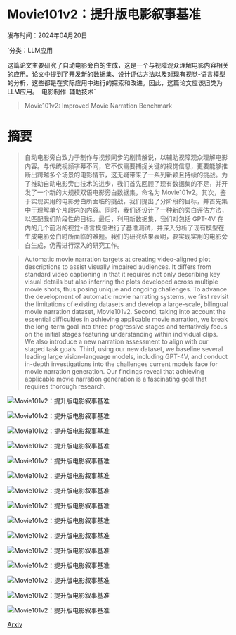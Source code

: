 # Movie101v2：提升版电影叙事基准

发布时间：2024年04月20日

`分类：LLM应用

这篇论文主要研究了自动电影旁白的生成，这是一个与视障观众理解电影内容相关的应用。论文中提到了开发新的数据集、设计评估方法以及对现有视觉-语言模型的分析，这些都是在实际应用中进行的探索和改进。因此，这篇论文应该归类为LLM应用。` `电影制作` `辅助技术`

> Movie101v2: Improved Movie Narration Benchmark

# 摘要

> 自动电影旁白致力于制作与视频同步的剧情解说，以辅助视障观众理解电影内容。与传统视频字幕不同，它不仅需要捕捉关键的视觉信息，更要能够推断出跨越多个场景的电影情节，这无疑带来了一系列新颖且持续的挑战。为了推动自动电影旁白技术的进步，我们首先回顾了现有数据集的不足，并开发了一个新的大规模双语电影旁白数据集，命名为 Movie101v2。其次，鉴于实现实用的电影旁白所面临的挑战，我们提出了分阶段的目标，并首先集中于理解单个片段内的内容。同时，我们还设计了一种新的旁白评估方法，以匹配我们阶段性的目标。最后，利用新数据集，我们对包括 GPT-4V 在内的几个前沿的视觉-语言模型进行了基准测试，并深入分析了现有模型在生成电影旁白时所面临的难题。我们的研究结果表明，要实现实用的电影旁白生成，仍需进行深入的研究工作。

> Automatic movie narration targets at creating video-aligned plot descriptions to assist visually impaired audiences. It differs from standard video captioning in that it requires not only describing key visual details but also inferring the plots developed across multiple movie shots, thus posing unique and ongoing challenges. To advance the development of automatic movie narrating systems, we first revisit the limitations of existing datasets and develop a large-scale, bilingual movie narration dataset, Movie101v2. Second, taking into account the essential difficulties in achieving applicable movie narration, we break the long-term goal into three progressive stages and tentatively focus on the initial stages featuring understanding within individual clips. We also introduce a new narration assessment to align with our staged task goals. Third, using our new dataset, we baseline several leading large vision-language models, including GPT-4V, and conduct in-depth investigations into the challenges current models face for movie narration generation. Our findings reveal that achieving applicable movie narration generation is a fascinating goal that requires thorough research.

![Movie101v2：提升版电影叙事基准](../../../paper_images/2404.13370/x1.png)

![Movie101v2：提升版电影叙事基准](../../../paper_images/2404.13370/x2.png)

![Movie101v2：提升版电影叙事基准](../../../paper_images/2404.13370/x3.png)

![Movie101v2：提升版电影叙事基准](../../../paper_images/2404.13370/x4.png)

![Movie101v2：提升版电影叙事基准](../../../paper_images/2404.13370/x5.png)

![Movie101v2：提升版电影叙事基准](../../../paper_images/2404.13370/x6.png)

![Movie101v2：提升版电影叙事基准](../../../paper_images/2404.13370/x7.png)

![Movie101v2：提升版电影叙事基准](../../../paper_images/2404.13370/x8.png)

![Movie101v2：提升版电影叙事基准](../../../paper_images/2404.13370/x9.png)

![Movie101v2：提升版电影叙事基准](../../../paper_images/2404.13370/x10.png)

![Movie101v2：提升版电影叙事基准](../../../paper_images/2404.13370/x11.png)

![Movie101v2：提升版电影叙事基准](../../../paper_images/2404.13370/x12.png)

![Movie101v2：提升版电影叙事基准](../../../paper_images/2404.13370/x13.png)

![Movie101v2：提升版电影叙事基准](../../../paper_images/2404.13370/x14.png)

![Movie101v2：提升版电影叙事基准](../../../paper_images/2404.13370/x15.png)

[Arxiv](https://arxiv.org/abs/2404.13370)